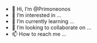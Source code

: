 - 👋 Hi, I’m @Primoneonos
- 👀 I’m interested in ...
- 🌱 I’m currently learning ...
- 💞️ I’m looking to collaborate on ...
- 📫 How to reach me ...

<!---
Primoneonos/Primoneonos is a ✨ special ✨ repository because its `README.md` (this file) appears on your GitHub profile.
You can click the Preview link to take a look at your changes.
--->
